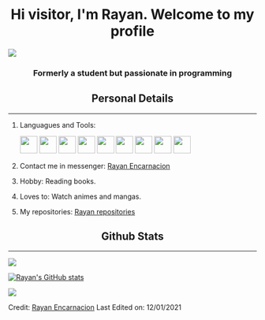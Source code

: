 <h1 align="center">Hi visitor, I'm Rayan. Welcome to my profile</h1>
<p align="center">


<a href="https://www.youtube.com/watch?v=dQw4w9WgXcQ"><img src="https://user-images.githubusercontent.com/73097560/115834477-dbab4500-a447-11eb-908a-139a6edaec5c.gif"></a>

<h3 align="center">Formerly a student but passionate in programming</h3>
<h2 align="center">Personal Details</h2>
<p align="center">  
	
---
  
1. Languagues and Tools:												    
	
   <img src="https://cdn.jsdelivr.net/gh/devicons/devicon/icons/html5/html5-original-wordmark.svg" width="35"  />
   <img src="https://cdn.jsdelivr.net/gh/devicons/devicon/icons/css3/css3-original.svg" width="35" />
   <img src="https://cdn.jsdelivr.net/gh/devicons/devicon/icons/sass/sass-original.svg" width="35"/>
   <img src="https://cdn.jsdelivr.net/gh/devicons/devicon/icons/bootstrap/bootstrap-original.svg" width="35" left="100"/>
   <img src="https://cdn.jsdelivr.net/gh/devicons/devicon/icons/tailwindcss/tailwindcss-plain.svg" width="35"/>
   <img src="https://cdn.jsdelivr.net/gh/devicons/devicon/icons/javascript/javascript-plain.svg" width="35" />  
   <img src="https://cdn.jsdelivr.net/gh/devicons/devicon/icons/nodejs/nodejs-original.svg" width="35"/>
   <img src="https://cdn.jsdelivr.net/gh/devicons/devicon/icons/mongodb/mongodb-original.svg" width="35"/>
   <img src="https://cdn.jsdelivr.net/gh/devicons/devicon/icons/git/git-original.svg" width="35"/>
 
2. Contact me in messenger: <a href = "https://rayanencarnacion.netlify.app/" target="blank">Rayan Encarnacion</a>

3. Hobby: Reading books.

4. Loves to: Watch animes and mangas.

5. My repositories: <a href= "https://github.com/RayanEncarnacion?tab=repositories" target="blank"> Rayan repositories</a>
</p>

<h2 align="center">Github Stats</h2>
<p align="center"> 
	
---

<img src="https://github-profile-trophy.vercel.app/?username=RayanEncarnacion&theme=onedark&title=MultiLanguage,Commit,Followers,Repo">

[![Rayan's GitHub stats](https://github-readme-stats.vercel.app/api/top-langs/?username=avneesh0612&theme=dracula&layout=compact)](https://github.com/RayanEncarnacion)


<a href="https://www.youtube.com/watch?v=dQw4w9WgXcQ"><img src="https://user-images.githubusercontent.com/73097560/115834477-dbab4500-a447-11eb-908a-139a6edaec5c.gif"></a>

Credit: [Rayan Encarnacion](https://github.com/RayanEncarnacion)
Last Edited on: 12/01/2021
